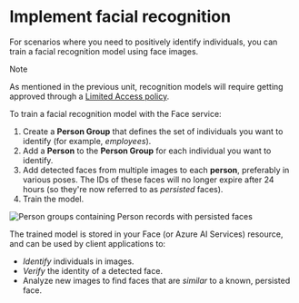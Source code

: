 
# 
# Implement facial recognition

For scenarios where you need to positively identify individuals, you can train a facial recognition model using face images.

Note

As mentioned in the previous unit, recognition models will require getting approved through a [Limited Access policy](https://aka.ms/cog-services-limited-access).

To train a facial recognition model with the Face service:

1. Create a **Person Group** that defines the set of individuals you want to identify (for example, *employees*).
2. Add a **Person** to the **Person Group** for each individual you want to identify.
3. Add detected faces from multiple images to each **person**, preferably in various poses. The IDs of these faces will no longer expire after 24 hours (so they're now referred to as *persisted* faces).
4. Train the model.

![Person groups containing Person records with persisted faces](../../wwl-data-ai/detect-analyze-recognize-faces/media/person-groups.png)

The trained model is stored in your Face (or Azure AI Services) resource, and can be used by client applications to:

- *Identify* individuals in images.
- *Verify* the identity of a detected face.
- Analyze new images to find faces that are *similar* to a known, persisted face.



